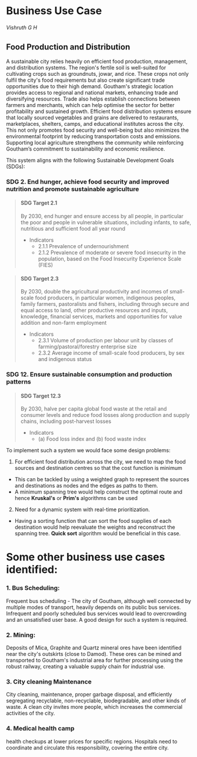 # Business Use Case
###### Vishruth G H


## Food Production and Distribution
A sustainable city relies heavily on efficient food production, management, and distribution systems. The region's fertile soil is well-suited for cultivating crops such as groundnuts, jowar, and rice. These crops not only fulfil the city's food requirements but also create significant trade opportunities due to their high demand.
Goutham's strategic location provides access to regional and national markets, enhancing trade and diversifying resources. Trade also helps establish connections between farmers and merchants, which can help optimise the sector for better profitability and sustained growth.
Efficient food distribution systems ensure that locally sourced vegetables and grains are delivered to restaurants, marketplaces, shelters, camps, and educational institutes across the city. This not only promotes food security and well-being but also minimizes the environmental footprint by reducing transportation costs and emissions. Supporting local agriculture strengthens the community while reinforcing Goutham’s commitment to sustainability and economic resilience.

This system aligns with the following Sustainable Development Goals (SDGs):


### SDG 2. End hunger, achieve food security and improved nutrition and promote sustainable agriculture
> #### SDG Target 2.1
> By 2030, end hunger and ensure access by all people, in particular the poor and people in vulnerable situations, including infants, to safe, nutritious and sufficient food all year round
> - Indicators
>     - 2.1.1 Prevalence of undernourishment
>     - 2.1.2 Prevalence of moderate or severe food insecurity in the population, based on the Food Insecurity Experience Scale (FIES) 

> #### SDG Target 2.3
> By 2030, double the agricultural productivity and incomes of small-scale food producers, in particular women, indigenous peoples, family farmers, pastoralists and fishers, including through secure and equal access to land, other productive resources and inputs, knowledge, financial services, markets and opportunities for value addition and non-farm employment
> - Indicators
>     - 2.3.1 Volume of production per labour unit by classes of farming/pastoral/forestry enterprise size
>     - 2.3.2 Average income of small-scale food producers, by sex and indigenous status

### SDG 12. Ensure sustainable consumption and production patterns

> #### SDG Target 12.3
> By 2030, halve per capita global food waste at the retail and consumer levels and reduce food losses along production and supply chains, including post-harvest losses
> - Indicators
>     - (a) Food loss index and (b) food waste index


To implement such a system we would face some design problems: 
1. For efficient food distribution across the city, we need to map the food sources and destination centres so that the cost function is minimum
- This can be tackled by using a weighted graph to represent the sources and destinations as nodes and the edges as paths to them.
- A minimum spanning tree would help construct the optimal route and hence **Kruskal's** or **Prim's** algorithms can be used

2. Need for a dynamic system with real-time prioritization.
- Having a sorting function that can sort the food supplies of each destination would help reevaluate the weights and reconstruct the spanning tree. **Quick sort** algorithm would be beneficial in this case.



# Some other business use cases identified: 
### 1. Bus Scheduling:
Frequent bus scheduling - The city of Goutham, although well connected by multiple modes of transport, heavily depends on its public bus services. Infrequent and poorly scheduled bus services would lead to overcrowding and an unsatisfied user base. A good design for such a system is required.

### 2. Mining: 
Deposits of Mica, Graphite and Quartz mineral ores have been identified near the city's outskirts (close to Damod). These ores can be mined and transported to Goutham's industrial area for further processing using the robust railway, creating a valuable supply chain for industrial use.

### 3. City cleaning Maintenance
City cleaning, maintenance, proper garbage disposal, and efficiently segregating recyclable, non-recyclable, biodegradable, and other kinds of waste. A clean city invites more people, which increases the commercial activities of the city. 


### 4. Medical health camp
health checkups at lower prices for specific regions. Hospitals need to coordinate and circulate this responsibility, covering the entire city. 
